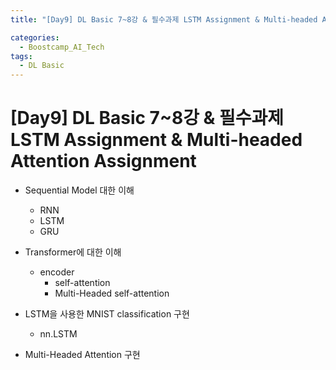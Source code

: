 ```yaml
---
title: "[Day9] DL Basic 7~8강 & 필수과제 LSTM Assignment & Multi-headed Attention Assignment"

categories:
  - Boostcamp_AI_Tech
tags:
  - DL Basic
---
```


# [Day9] DL Basic 7~8강 & 필수과제 LSTM Assignment & Multi-headed Attention Assignment

* Sequential Model 대한 이해
  * RNN
  * LSTM
  * GRU
* Transformer에 대한 이해
  * encoder
    * self-attention
    * Multi-Headed self-attention

* LSTM을 사용한 MNIST classification 구현
  * nn.LSTM

* Multi-Headed Attention 구현
  




